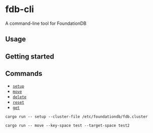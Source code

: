# fdb-cli
A command-line tool for FoundationDB

## Usage

## Getting started

## Commands

- [`setup`]()
- [`move`]()
- [`delete`]()
- [`reset`]()
- [`get`]()

```shell
cargo run -- setup --cluster-file /etc/foundationdb/fdb.cluster
```


```shell
cargo run -- move --key-space test --target-space test2
```

